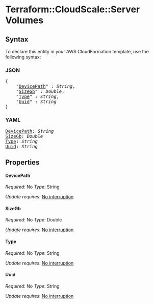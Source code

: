 # Terraform::CloudScale::Server Volumes

## Syntax

To declare this entity in your AWS CloudFormation template, use the following syntax:

### JSON

<pre>
{
    "<a href="#devicepath" title="DevicePath">DevicePath</a>" : <i>String</i>,
    "<a href="#sizegb" title="SizeGb">SizeGb</a>" : <i>Double</i>,
    "<a href="#type" title="Type">Type</a>" : <i>String</i>,
    "<a href="#uuid" title="Uuid">Uuid</a>" : <i>String</i>
}
</pre>

### YAML

<pre>
<a href="#devicepath" title="DevicePath">DevicePath</a>: <i>String</i>
<a href="#sizegb" title="SizeGb">SizeGb</a>: <i>Double</i>
<a href="#type" title="Type">Type</a>: <i>String</i>
<a href="#uuid" title="Uuid">Uuid</a>: <i>String</i>
</pre>

## Properties

#### DevicePath

_Required_: No
_Type_: String

_Update requires_: [No interruption](https://docs.aws.amazon.com/AWSCloudFormation/latest/UserGuide/using-cfn-updating-stacks-update-behaviors.html#update-no-interrupt)

#### SizeGb

_Required_: No
_Type_: Double

_Update requires_: [No interruption](https://docs.aws.amazon.com/AWSCloudFormation/latest/UserGuide/using-cfn-updating-stacks-update-behaviors.html#update-no-interrupt)

#### Type

_Required_: No
_Type_: String

_Update requires_: [No interruption](https://docs.aws.amazon.com/AWSCloudFormation/latest/UserGuide/using-cfn-updating-stacks-update-behaviors.html#update-no-interrupt)

#### Uuid

_Required_: No
_Type_: String

_Update requires_: [No interruption](https://docs.aws.amazon.com/AWSCloudFormation/latest/UserGuide/using-cfn-updating-stacks-update-behaviors.html#update-no-interrupt)

